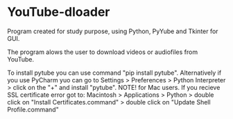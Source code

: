 # YouTube-dloader
Program created for study purpose, using Python, PyYube and Tkinter for GUI.

The program alows the user to download videos or audiofiles from YouTube.

To install pytube you can use command "pip install pytube". Alternatively if you use PyCharm yuo can go to Settings > Preferences > Python Interpreter > click on the "+" and install "pytube".
NOTE! for Mac users. If you recieve SSL certificate error got to:
Macintosh > Applications > Python > double click on "Install Certificates.command" > double click on "Update Shell Profile.command" 
